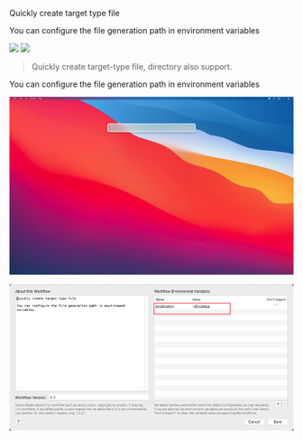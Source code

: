 Quickly create target type file

You can configure the file generation path in environment variables


![](https://img.shields.io/badge/version-v1.2-green?style=for-the-badge)
[![](https://img.shields.io/badge/download-click-blue?style=for-the-badge)](https://github.com/alanhg/alfred-workflows/raw/master/new-file/New%20File.alfredworkflow)



<!-- more -->
> Quickly create target-type file, directory also support.

You can configure the file generation path in environment variables

![](./screenshot.gif)

![](./screenshot2.png)



